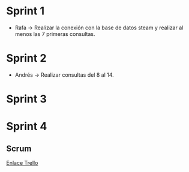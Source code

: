# Sprint 1
- Rafa &rarr; Realizar la conexión con la base de datos steam y realizar al menos las 7 primeras consultas.
# Sprint 2
- Andrés &rarr; Realizar consultas del 8 al 14.
# Sprint 3
# Sprint 4
## Scrum
[Enlace Trello](https://trello.com/b/19iF0Ymg/proyectoets)
